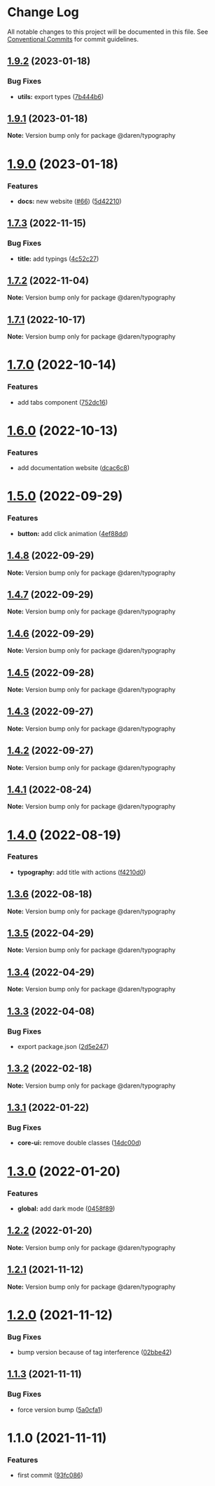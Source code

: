 # Change Log

All notable changes to this project will be documented in this file.
See [Conventional Commits](https://conventionalcommits.org) for commit guidelines.

## [1.9.2](https://github.com/darenmalfait/darenui/compare/@daren/typography@1.9.1...@daren/typography@1.9.2) (2023-01-18)


### Bug Fixes

* **utils:** export types ([7b444b6](https://github.com/darenmalfait/darenui/commit/7b444b687f7c16145d27575853440e67d9f952e5))





## [1.9.1](https://github.com/darenmalfait/darenui/compare/@daren/typography@1.9.0...@daren/typography@1.9.1) (2023-01-18)

**Note:** Version bump only for package @daren/typography





# [1.9.0](https://github.com/darenmalfait/darenui/compare/@daren/typography@1.8.0...@daren/typography@1.9.0) (2023-01-18)


### Features

* **docs:** new website ([#66](https://github.com/darenmalfait/darenui/issues/66)) ([5d42210](https://github.com/darenmalfait/darenui/commit/5d42210b72e68561a03b891fec5c255fbba5f274))





## [1.7.3](https://github.com/darenmalfait/darenui/compare/@daren/typography@1.7.2...@daren/typography@1.7.3) (2022-11-15)

### Bug Fixes

- **title:** add typings ([4c52c27](https://github.com/darenmalfait/darenui/commit/4c52c27cb1164fe48ca2d80a16aeeb87355f8473))

## [1.7.2](https://github.com/darenmalfait/darenui/compare/@daren/typography@1.7.1...@daren/typography@1.7.2) (2022-11-04)

**Note:** Version bump only for package @daren/typography

## [1.7.1](https://github.com/darenmalfait/darenui/compare/@daren/typography@1.7.0...@daren/typography@1.7.1) (2022-10-17)

**Note:** Version bump only for package @daren/typography

# [1.7.0](https://github.com/darenmalfait/darenui/compare/@daren/typography@1.6.0...@daren/typography@1.7.0) (2022-10-14)

### Features

- add tabs component ([752dc16](https://github.com/darenmalfait/darenui/commit/752dc16448f0abe47af1c4f32459cf2ac741a40c))

# [1.6.0](https://github.com/darenmalfait/darenui/compare/@daren/typography@1.5.0...@daren/typography@1.6.0) (2022-10-13)

### Features

- add documentation website ([dcac6c8](https://github.com/darenmalfait/darenui/commit/dcac6c846bdb6febc3587ab6b3edb0dfdec5a63d))

# [1.5.0](https://github.com/darenmalfait/darenui/compare/@daren/typography@1.4.8...@daren/typography@1.5.0) (2022-09-29)

### Features

- **button:** add click animation ([4ef88dd](https://github.com/darenmalfait/darenui/commit/4ef88dd88dbcf3411b3bfdd8250323b6e7338fb7))

## [1.4.8](https://github.com/darenmalfait/darenui/compare/@daren/typography@1.4.7...@daren/typography@1.4.8) (2022-09-29)

**Note:** Version bump only for package @daren/typography

## [1.4.7](https://github.com/darenmalfait/darenui/compare/@daren/typography@1.4.6...@daren/typography@1.4.7) (2022-09-29)

**Note:** Version bump only for package @daren/typography

## [1.4.6](https://github.com/darenmalfait/darenui/compare/@daren/typography@1.4.5...@daren/typography@1.4.6) (2022-09-29)

**Note:** Version bump only for package @daren/typography

## [1.4.5](https://github.com/darenmalfait/darenui/compare/@daren/typography@1.4.3...@daren/typography@1.4.5) (2022-09-28)

**Note:** Version bump only for package @daren/typography

## [1.4.3](https://github.com/darenmalfait/darenui/compare/@daren/typography@1.4.2...@daren/typography@1.4.3) (2022-09-27)

**Note:** Version bump only for package @daren/typography

## [1.4.2](https://github.com/darenmalfait/darenui/compare/@daren/typography@1.4.1...@daren/typography@1.4.2) (2022-09-27)

**Note:** Version bump only for package @daren/typography

## [1.4.1](https://github.com/darenmalfait/darenui/compare/@daren/typography@1.4.0...@daren/typography@1.4.1) (2022-08-24)

**Note:** Version bump only for package @daren/typography

# [1.4.0](https://github.com/darenmalfait/darenui/compare/@daren/typography@1.3.6...@daren/typography@1.4.0) (2022-08-19)

### Features

- **typography:** add title with actions ([f4210d0](https://github.com/darenmalfait/darenui/commit/f4210d0a086928d8d55793c39b5ef8e19f3bbf13))

## [1.3.6](https://github.com/darenmalfait/darenui/compare/@daren/typography@1.3.5...@daren/typography@1.3.6) (2022-08-18)

**Note:** Version bump only for package @daren/typography

## [1.3.5](https://github.com/darenmalfait/darenui/compare/@daren/typography@1.3.4...@daren/typography@1.3.5) (2022-04-29)

**Note:** Version bump only for package @daren/typography

## [1.3.4](https://github.com/darenmalfait/darenui/compare/@daren/typography@1.3.3...@daren/typography@1.3.4) (2022-04-29)

**Note:** Version bump only for package @daren/typography

## [1.3.3](https://github.com/darenmalfait/darenui/compare/@daren/typography@1.3.2...@daren/typography@1.3.3) (2022-04-08)

### Bug Fixes

- export package.json ([2d5e247](https://github.com/darenmalfait/darenui/commit/2d5e24797a289b7507666bf67d954fc93be33d8f))

## [1.3.2](https://github.com/darenmalfait/darenui/compare/@daren/typography@1.3.1...@daren/typography@1.3.2) (2022-02-18)

**Note:** Version bump only for package @daren/typography

## [1.3.1](https://github.com/darenmalfait/darenui/compare/@daren/typography@1.3.0...@daren/typography@1.3.1) (2022-01-22)

### Bug Fixes

- **core-ui:** remove double classes ([14dc00d](https://github.com/darenmalfait/darenui/commit/14dc00dfa002a3733d1829a47aa06459e98b94c0))

# [1.3.0](https://github.com/darenmalfait/darenui/compare/@daren/typography@1.2.2...@daren/typography@1.3.0) (2022-01-20)

### Features

- **global:** add dark mode ([0458f89](https://github.com/darenmalfait/darenui/commit/0458f894a83806e41a2ff5237fd6bf2dba8770f5))

## [1.2.2](https://github.com/darenmalfait/darenui/compare/@daren/typography@1.2.1...@daren/typography@1.2.2) (2022-01-20)

**Note:** Version bump only for package @daren/typography

## [1.2.1](https://github.com/darenmalfait/darenui/compare/@daren/typography@1.1.3...@daren/typography@1.2.1) (2021-11-12)

**Note:** Version bump only for package @daren/typography

# [1.2.0](https://github.com/darenmalfait/darenui/compare/@daren/typography@1.1.3...@daren/typography@1.2.0) (2021-11-12)

### Bug Fixes

- bump version because of tag interference ([02bbe42](https://github.com/darenmalfait/darenui/commit/02bbe4228036aaa64e8ea27286c00429d2334365))

## [1.1.3](https://github.com/darenmalfait/darenui/compare/@daren/typography@1.1.0...@daren/typography@1.1.3) (2021-11-11)

### Bug Fixes

- force version bump ([5a0cfa1](https://github.com/darenmalfait/darenui/commit/5a0cfa13ba4c39fe2ceb9b718f492a9deadc7050))

# 1.1.0 (2021-11-11)

### Features

- first commit ([93fc086](https://github.com/darenmalfait/darenui/commit/93fc0863be58d5e1a7c3b76aceb503ca3c3bc57f))
